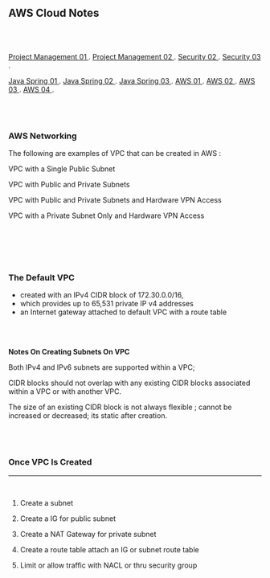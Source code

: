 


## AWS Cloud Notes
<br><br>


[Project Management 01  ](./pm-01.md).
[Project Management 02  ](./pm-02.md).
[Security 02  ](./sec-02.md).
[Security 03  ](./sec-03.md). 

[Java Spring 01  ](./spring-01.md). 
[Java Spring 02  ](./spring-02.md).
[Java Spring 03  ](./spring-03.md).
[AWS 01  ](./aws01.md).
[AWS 02  ](./aws-02.md).
[AWS 03  ](./aws-03.md).
[AWS 04  ](./aws-04.md). 
<br><br><br><br>

### AWS Networking ###






The following are examples of VPC that can be created in AWS :

VPC with a Single Public Subnet 

VPC with Public and Private Subnets

VPC with Public and Private Subnets and Hardware VPN Access

VPC with a Private Subnet Only and Hardware VPN Access

<br><br><br><br>

### The Default VPC ### 

- created with an IPv4 CIDR block of 172.30.0.0/16, 
- which provides up to 65,531 private IP v4 addresses 
- an Internet gateway attached to default VPC with a route table  


<br><br>

**Notes On Creating Subnets On VPC**

Both IPv4 and IPv6 subnets are supported within a VPC; 

CIDR blocks should not overlap with any existing CIDR blocks associated within a VPC or with another VPC.

The size of an existing CIDR block is not always flexible ; cannot be increased or decreased; its static after creation.
<br><br><br><br>


### Once VPC Is Created ###
<hr>
<br>

1. Create a subnet

2. Create a IG for public subnet

3. Create a NAT Gateway for private subnet

4. Create a route table attach an IG or subnet route table 

5. Limit or allow traffic with NACL or thru security group 





